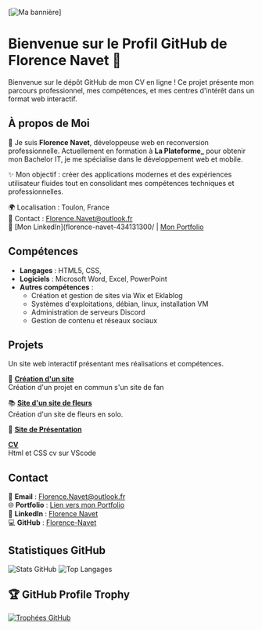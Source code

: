 
[![Ma bannière](https://github.com/Florence-Navet/mon-repository/blob/main/img/banner.png)]


# Bienvenue sur le Profil GitHub de Florence Navet 🌟


Bienvenue sur le dépôt GitHub de mon CV en ligne ! Ce projet présente mon parcours professionnel, mes compétences, et mes centres d'intérêt dans un format web interactif.


## À propos de Moi

👋 Je suis **Florence Navet**, développeuse web en reconversion professionnelle. Actuellement en formation à **La Plateforme_** pour obtenir mon Bachelor IT, je me spécialise dans le développement web et mobile.

✨ Mon objectif : créer des applications modernes et des expériences utilisateur fluides tout en consolidant mes compétences techniques et professionnelles.

🌍 Localisation : Toulon, France  
📩 Contact : Florence.Navet@outlook.fr  
🔗 [Mon LinkedIn](florence-navet-434131300/ | [Mon Portfolio](#)

## Compétences

- **Langages** : HTML5, CSS, 
- **Logiciels** : Microsoft Word, Excel, PowerPoint  
- **Autres compétences** :  
  - Création et gestion de sites via Wix et Eklablog  
  - Systèmes d'exploitations, débian, linux, installation VM
  - Administration de serveurs Discord  
  - Gestion de contenu et réseaux sociaux

## Projets

Un site web interactif présentant mes réalisations et compétences.

🎨 **[Création d'un site](#)**  
Création d'un projet en commun s'un site de fan

📚 **[Site d'un site de fleurs](#)**  
Création d'un site de fleurs en solo.

🔧 **[Site de Présentation](#)**  

**[CV](#)**  
Html et CSS cv sur VScode

## Contact
📩 **Email** : Florence.Navet@outlook.fr  
🌐 **Portfolio** : [Lien vers mon Portfolio](#)  
💼 **LinkedIn** : [Florence Navet](https://www.linkedin.com/florence-navet-434131300/)  
💻 **GitHub** : [Florence-Navet](https://github.com/Florence-Navet) 
## Statistiques GitHub

![Stats GitHub](https://github-readme-stats.vercel.app/api?username=Florence-Navet&show_icons=true&theme=radical)
![Top Langages](https://github-readme-stats.vercel.app/api/top-langs/?username=Florence-Navet&layout=compact&theme=radical)

## 🏆 GitHub Profile Trophy

[![Trophées GitHub](https://github-profile-trophy.vercel.app/?username=Florence-Navet&theme=radical&margin-w=15&margin-h=15)](https://github.com/ryo-ma/github-profile-trophy)
